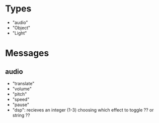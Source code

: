 # Types

- "audio"
- "Object"
- "Light"

# Messages

## audio

- "translate"
- "volume"
- "pitch"
- "speed"
- "pause"
- "dsp": recieves an integer (1-3) choosing which effect to toggle ?? or string ??